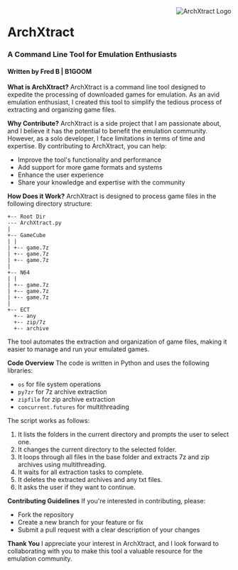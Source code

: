 <img src="https://imgur.com/a/2rYi4TY" alt="ArchXtract Logo" align="right">

# ArchXtract
### A Command Line Tool for Emulation Enthusiasts
#### Written by Fred B | B1GOOM

**What is ArchXtract?**
ArchXtract is a command line tool designed to expedite the processing of downloaded games for emulation. As an avid emulation enthusiast, I created this tool to simplify the tedious process of extracting and organizing game files.

**Why Contribute?**
ArchXtract is a side project that I am passionate about, and I believe it has the potential to benefit the emulation community. However, as a solo developer, I face limitations in terms of time and expertise. By contributing to ArchXtract, you can help:

* Improve the tool's functionality and performance
* Add support for more game formats and systems
* Enhance the user experience
* Share your knowledge and expertise with the community

**How Does it Work?**
ArchXtract is designed to process game files in the following directory structure:
```
+-- Root Dir
--- ArchXtract.py
|
+-- GameCube
| |
| +-- game.7z
| +-- game.7z
| +-- game.7z
|
+-- N64
| |
| +-- game.7z
| +-- game.7z
| +-- game.7z
|
+-- ECT
  +-- any
  +-- zip/7z
  +-- archive

```

The tool automates the extraction and organization of game files, making it easier to manage and run your emulated games.

**Code Overview**
The code is written in Python and uses the following libraries:

* `os` for file system operations
* `py7zr` for 7z archive extraction
* `zipfile` for zip archive extraction
* `concurrent.futures` for multithreading

The script works as follows:

1. It lists the folders in the current directory and prompts the user to select one.
2. It changes the current directory to the selected folder.
3. It loops through all files in the base folder and extracts 7z and zip archives using multithreading.
4. It waits for all extraction tasks to complete.
5. It deletes the extracted archives and any txt files.
6. It asks the user if they want to continue.

**Contributing Guidelines**
If you're interested in contributing, please:

* Fork the repository
* Create a new branch for your feature or fix
* Submit a pull request with a clear description of your changes

**Thank You**
I appreciate your interest in ArchXtract, and I look forward to collaborating with you to make this tool a valuable resource for the emulation community.
